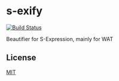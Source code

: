 # s-exify

[![Build Status](https://travis-ci.org/utatti/s-exify.svg?branch=master)](https://travis-ci.org/utatti/s-exify)

Beautifier for S-Expression, mainly for WAT

## License

[MIT](LICENSE)
